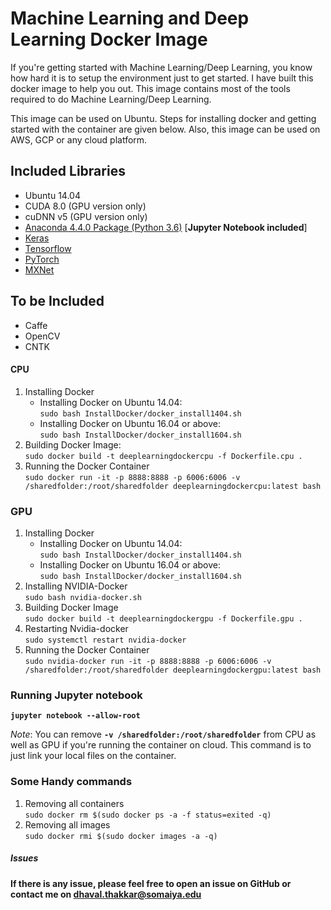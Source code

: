 # Machine Learning and Deep Learning Docker Image

If you're getting started with Machine Learning/Deep Learning, you know how hard it is to setup the environment just to get started. I have built this docker image to help you out. This image contains most of the tools required to do Machine Learning/Deep Learning.

This image can be used on Ubuntu. Steps for installing docker and getting started with the container are given below. Also, this image can be used on AWS, GCP or any cloud platform.

## Included Libraries

* Ubuntu 14.04
* CUDA 8.0 (GPU version only)
* cuDNN v5 (GPU version only)
* [Anaconda 4.4.0 Package (Python 3.6)](https://repo.continuum.io/archive/Anaconda3-4.4.0-Linux-x86_64.sh) [**Jupyter Notebook included**]
* [Keras](https://github.com/fchollet/keras)
* [Tensorflow](https://github.com/tensorflow/tensorflow)
* [PyTorch](http://pytorch.org/)
* [MXNet](https://mxnet.incubator.apache.org/get_started/install.html)

## To be Included

* Caffe
* OpenCV
* CNTK

#### CPU
1. Installing Docker
    * Installing Docker on Ubuntu 14.04:
    <br/>```sudo bash InstallDocker/docker_install1404.sh```
    * Installing Docker on Ubuntu 16.04 or above:
    <br/>```sudo bash InstallDocker/docker_install1604.sh```
2. Building Docker Image: 
<br/>```sudo docker build -t deeplearningdockercpu -f Dockerfile.cpu .```
3. Running the Docker Container 
<br/>```sudo docker run -it -p 8888:8888 -p 6006:6006 -v /sharedfolder:/root/sharedfolder deeplearningdockercpu:latest bash``` 

### GPU
1. Installing Docker
    * Installing Docker on Ubuntu 14.04:
    <br/>```sudo bash InstallDocker/docker_install1404.sh```
    * Installing Docker on Ubuntu 16.04 or above:
    <br/>```sudo bash InstallDocker/docker_install1604.sh```
2. Installing NVIDIA-Docker
<br/>```sudo bash nvidia-docker.sh```
3. Building Docker Image
<br/>```sudo docker build -t deeplearningdockergpu -f Dockerfile.gpu .```
4. Restarting Nvidia-docker
<br/>```sudo systemctl restart nvidia-docker```
4. Running the Docker Container
<br/>```sudo nvidia-docker run -it -p 8888:8888 -p 6006:6006 -v /sharedfolder:/root/sharedfolder deeplearningdockergpu:latest bash```

### Running Jupyter notebook
**```jupyter notebook --allow-root```**

*Note*: You can remove __```-v /sharedfolder:/root/sharedfolder```__ from CPU as well as GPU if you're running the container on cloud. This command is to just link your local files on the container.

### Some Handy commands
1. Removing all containers
<br/>```sudo docker rm $(sudo docker ps -a -f status=exited -q)```
2. Removing all images
<br/>```sudo docker rmi $(sudo docker images -a -q)```


##### Issues
**If there is any issue, please feel free to open an issue on GitHub or contact me on dhaval.thakkar@somaiya.edu**



